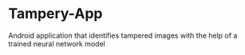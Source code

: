 # Tampery-App
Android application that identifies tampered images with the help of a trained neural network model
